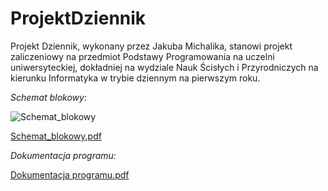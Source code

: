 # ProjektDziennik
Projekt Dziennik, wykonany przez Jakuba Michalika,
stanowi projekt zaliczeniowy na przedmiot Podstawy Programowania na uczelni uniwersyteckiej, 
dokładniej na wydziale Nauk Ścisłych i Przyrodniczych na kierunku Informatyka w trybie dziennym na pierwszym roku.

*Schemat blokowy:*

![Schemat_blokowy](https://github.com/user-attachments/assets/51c4af44-d96b-4d6e-b317-ac5804521219)


[Schemat_blokowy.pdf](https://github.com/user-attachments/files/18165860/Schemat_blokowy.pdf)


*Dokumentacja programu:*

[Dokumentacja programu.pdf](https://github.com/user-attachments/files/18165851/Dokumentacja.programu.pdf)
